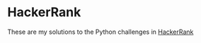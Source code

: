 # HackerRank
These are my solutions to the Python challenges in [HackerRank](https://www.hackerrank.com/domains/python)
